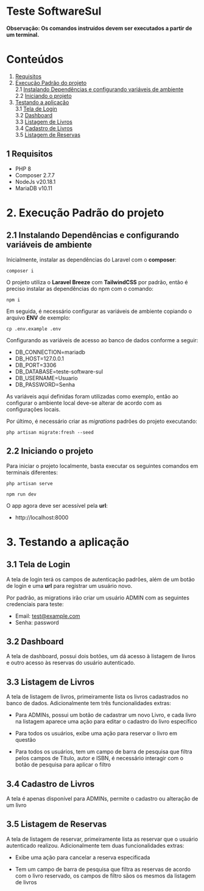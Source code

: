 # Teste SoftwareSul

**Observação: Os comandos instruídos devem ser executados a partir de um terminal.**


# Conteúdos

1. [Requisitos](#Requisitos)<br>
2. [Execução Padrão do projeto](#Execução-Padrão-do-projeto)<br>
   2.1 [Instalando Dependências e configurando variáveis de ambiente](##Instalando-Dependências-e-configurando-variáveis-de-ambiente)<br>
   2.2 [Iniciando o projeto](##Iniciando-o-projeto)<br>
3. [Testando a aplicação](#Testando-a-aplicação)<br>
   3.1 [Tela de Login](##Tela-de-Login)<br>
   3.2 [Dashboard](##Dashboard)<br>
   3.3 [Listagem de Livros](##Listagem-de-Livros)<br>
   3.4 [Cadastro de Livros](##Cadastro-de-Livros)<br>
   3.5 [Listagem de Reservas](##Listagem-de-Reservas)<br>

## 1 Requisitos

- PHP 8
- Composer  2.7.7
- NodeJs  v20.18.1
- MariaDB  v10.11

# 2. Execução Padrão do projeto

## 2.1 Instalando Dependências e configurando variáveis de ambiente

Inicialmente, instalar as dependências do Laravel com o **composer**:

```console
composer i
```

O projeto utiliza o **Laravel Breeze** com **TailwindCSS** por padrão, então é preciso instalar as dependências do npm com o comando:

```console
npm i
```

Em seguida, é necessário configurar as variáveis de ambiente copiando o arquivo **ENV** de exemplo:

```console
cp .env.example .env
```

Configurando as variáveis de acesso ao banco de dados conforme a seguir:

- DB_CONNECTION=mariadb
- DB_HOST=127.0.0.1
- DB_PORT=3306
- DB_DATABASE=teste-software-sul
- DB_USERNAME=Usuario
- DB_PASSWORD=Senha

As variáveis aqui definidas foram utilizadas como exemplo, então ao configurar o ambiente local deve-se alterar de acordo com as configurações locais.

Por último, é necessário criar as *migrations* padrões do projeto executando:

```console
php artisan migrate:fresh --seed
```

## 2.2 Iniciando o projeto

Para iniciar o projeto localmente, basta executar os seguintes comandos em terminais diferentes:

```console
php artisan serve
```

```console
npm run dev
```

O app agora deve ser acessível pela **url**:
 - http://localhost:8000 


# 3. Testando a aplicação

## 3.1 Tela de Login

A tela de login terá os campos de autenticação padrões, além de um botão de login e uma **url** para registrar um usuário novo.

Por padrão, as migrations irão criar um usuário ADMIN com as seguintes credenciais para teste:

- Email: test@example.com
- Senha: password

## 3.2 Dashboard

A tela de dashboard, possui dois botões, um dá acesso à listagem de livros e outro acesso às reservas do usuário autenticado.

## 3.3 Listagem de Livros

A tela de listagem de livros, primeiramente lista os livros cadastrados no banco de dados. Adicionalmente tem três funcionalidades extras:

- Para ADMINs, possui um botão de cadastrar um novo Livro, e cada livro na listagem aparece uma ação para editar o cadastro do livro específico

- Para todos os usuários, exibe uma ação para reservar o livro em questão

- Para todos os usuários, tem um campo de barra de pesquisa que filtra pelos campos de Título, autor e ISBN, é necessário interagir com o botão de pesquisa para aplicar o filtro

## 3.4 Cadastro de Livros

A tela é apenas disponível para ADMINs, permite o cadastro ou alteração de um livro

## 3.5 Listagem de Reservas

A tela de listagem de reservar, primeiramente lista as reservar que o usuário autenticado realizou. Adicionalmente tem duas funcionalidades extras:

- Exibe uma ação para cancelar a reserva especificada

- Tem um campo de barra de pesquisa que filtra as reservas de acordo com o livro reservado, os campos de filtro sãos os mesmos da listagem de livros